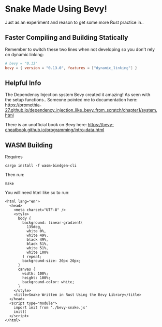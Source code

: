 # Snake Made Using Bevy!

Just as an experiment and reason to get some more Rust practice in..

## Faster Compiling and Building Statically

Remember to switch these two lines when not developing so you don't rely on dynamic linking:
```toml
# bevy = "0.13"
bevy = { version = "0.13.0", features = ["dynamic_linking"] }
```

## Helpful Info

The Dependency Injection system Bevy created it amazing! As seen with the setup functions..
Someone pointed me to documentation here: https://promethia-27.github.io/dependency_injection_like_bevy_from_scratch/chapter1/system.html

There is an unofficial book on Bevy here: https://bevy-cheatbook.github.io/programming/intro-data.html

## WASM Building

Requires 
```
cargo install -f wasm-bindgen-cli
```

Then run:
```
make
```

You will need html like so to run:
```
<html lang="en">
  <head>
    <meta charset="UTF-8" />
    <style>
      body {
        background: linear-gradient(
          135deg,
          white 0%,
          white 49%,
          black 49%,
          black 51%,
          white 51%,
          white 100%
        ) repeat;
        background-size: 20px 20px;
      }
      canvas {
        width: 100%;
        height: 100%;
        background-color: white;
      }
    </style>
    <title>Snake Written in Rust Using the Bevy Library</title>
  </head>
  <script type="module">
    import init from './bevy-snake.js'
    init()
  </script>
</html>

```
